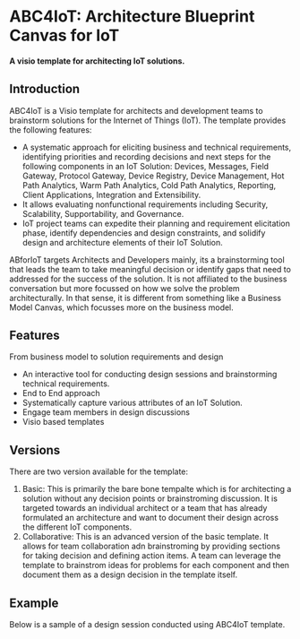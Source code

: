# ABC4IoT: Architecture Blueprint Canvas for IoT
 #### A visio template for architecting IoT solutions.
 
 ## Introduction
  ABC4IoT is a Visio template for architects and development teams to brainstorm solutions for the Internet of Things (IoT). The template provides the following features:
  + A systematic approach for eliciting business and technical requirements, identifying priorities and recording decisions and next steps for the following components in an IoT Solution: Devices, Messages, Field Gateway, Protocol Gateway, Device Registry, Device Management, Hot Path Analytics, Warm Path Analytics, Cold Path Analytics, Reporting, Client Applications, Integration and Extensibility. 
  + It  allows evaluating nonfunctional requirements including Security, Scalability, Supportability, and Governance. 
  + IoT project teams can expedite their planning and requirement elicitation phase, identify dependencies and design constraints, and solidify design and architecture elements of their IoT Solution. 
 
 ABforIoT targets Architects and Developers mainly, its a brainstorming tool that leads the team to take meaningful decision or identify gaps that need to addressed for the success of the solution. It is not affiliated to the business conversation but more focussed on how we solve the problem architecturally. In that sense, it is different from something like a Business Model Canvas, which focusses more on the business model.
 
 ## Features
 From business model to solution requirements and design
+ An interactive tool for conducting design sessions and brainstorming technical requirements.
+ End to End approach
+ Systematically capture various attributes of an IoT Solution. 
+ Engage team members in design discussions
+ Visio based templates

## Versions
There are two version available for the template:
1. Basic: This is primarily the bare bone tempalte which is for architecting a solution without any decision points or brainstroming discussion. It is targeted towards an individual architect or a team that has already formulated an architecture and want to document their design across the different IoT components.
2. Collaborative: This is an advanced version of the basic template. It allows for team collaboration adn brainstroming by providing sections for taking decision and defining action items. A team can leverage the template to brainstrom ideas for problems for each component and then document them as a design decision in the template itself.

## Example
Below is a sample of a design session conducted using ABC4IoT template. 


